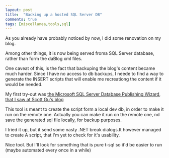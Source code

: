 ```yaml
---
layout: post
title:  "Backing up a hosted SQL Server DB"
comments: true
tags: [miscellanea,tools,sql]
---
```



As you already have probably noticed by now, I did some renovation on my blog.

Among other things, it is now being served froma SQL Server database, rather than form the daBlog xml files.

One caveat of this, is the fact that backuping the blog's content became much harder. Since I have no access to db backups, I neede to find a way to generate the INSERT scripts that will enable me recreationg the content if it would be needed.

My first try-out was [the Microsoft SQL Server Database Publishing Wizard](http://www.microsoft.com/downloads/details.aspx?FamilyId=56E5B1C5-BF17-42E0-A410-371A838E570A&amp;displaylang=en), [that I saw at Scott Gu's blog](http://weblogs.asp.net/scottgu/archive/2006/12/22/recipe-deploying-a-sql-database-to-a-remote-hosting-environment-part-1.aspx)

This tool is meant to create the script form a local dev db, in order to make it run on the remote one. Actually you can make it run on the remote one, nd save the generated sql file locally, for backup purposes.

I tried it up, but it send some nasty .NET break dialogs.It however managed to create A script, that I'm yet to check for it's usability.



Nice tool. But I'll look for something that is pure t-sql so it'd be easier to run (maybe automated every once in a while)

